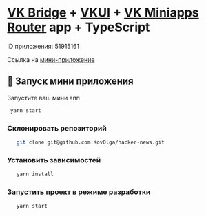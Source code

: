 # [VK Bridge](https://github.com/VKCOM/vk-bridge) + [VKUI](https://github.com/VKCOM/VKUI) + [VK Miniapps Router](https://github.com/VKCOM/vk-mini-apps-router) app + TypeScript

ID приложения: 51915161

Ссылка на [мини-приложение](https://prod-app51915161-220ead5bdd6b.pages-ac.vk-apps.com/index.html)

## 🚀 Запуск мини приложения

Запустите ваш мини апп

```sh
 yarn start
```

### Склонировать репозиторий

```sh
   git clone git@github.com:KovOlga/hacker-news.git
```

### Установить зависимостей

```sh
   yarn install
```

### Запустить проект в режиме разработки

```sh
   yarn start
```
